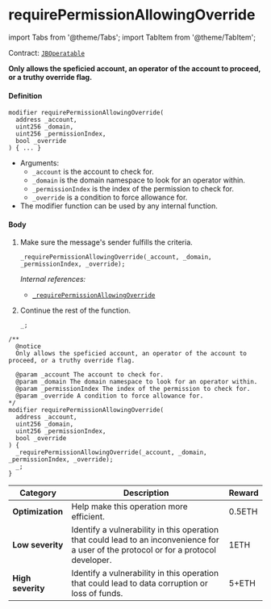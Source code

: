 # requirePermissionAllowingOverride

import Tabs from '@theme/Tabs';
import TabItem from '@theme/TabItem';

Contract: [`JBOperatable`](/api/contracts/or-abstract/jboperatable/README.md)​‌

<Tabs>
<TabItem value="Step by step" label="Step by step">

**Only allows the speficied account, an operator of the account to proceed, or a truthy override flag.**

#### Definition

```
modifier requirePermissionAllowingOverride(
  address _account,
  uint256 _domain,
  uint256 _permissionIndex,
  bool _override
) { ... }
```

* Arguments:
  * `_account` is the account to check for.
  * `_domain` is the domain namespace to look for an operator within. 
  * `_permissionIndex` is the index of the permission to check for. 
  * `_override` is a condition to force allowance for. 
* The modifier function can be used by any internal function.

#### Body

1.  Make sure the message's sender fulfills the criteria.

    ```
    _requirePermissionAllowingOverride(_account, _domain, _permissionIndex, _override);
    ```

    _Internal references:_

    * [`_requirePermissionAllowingOverride`](/api/contracts/or-abstract/jboperatable/read/-_requirepermissionallowingoverride.md)

2.  Continue the rest of the function.

    ```
    _;
    ```

</TabItem>

<TabItem value="Code" label="Code">

```
/** 
  @notice
  Only allows the speficied account, an operator of the account to proceed, or a truthy override flag. 

  @param _account The account to check for.
  @param _domain The domain namespace to look for an operator within. 
  @param _permissionIndex The index of the permission to check for. 
  @param _override A condition to force allowance for.
*/
modifier requirePermissionAllowingOverride(
  address _account,
  uint256 _domain,
  uint256 _permissionIndex,
  bool _override
) {
  _requirePermissionAllowingOverride(_account, _domain, _permissionIndex, _override);
  _;
}
```

</TabItem>

<TabItem value="Bug bounty" label="Bug bounty">

| Category          | Description                                                                                                                            | Reward |
| ----------------- | -------------------------------------------------------------------------------------------------------------------------------------- | ------ |
| **Optimization**  | Help make this operation more efficient.                                                                                               | 0.5ETH |
| **Low severity**  | Identify a vulnerability in this operation that could lead to an inconvenience for a user of the protocol or for a protocol developer. | 1ETH   |
| **High severity** | Identify a vulnerability in this operation that could lead to data corruption or loss of funds.                                        | 5+ETH  |

</TabItem>
</Tabs>


```
```